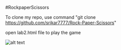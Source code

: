 #RockpaperScissors

To clone my repo, use command "git clone https://github.com/srikar7777/Rock-Paper-Scissors"

open lab2.html file to play the game


![alt text](https://github.com/srikar7777/Rock-Paper-Scissors/raw/master/sample.JPG)
